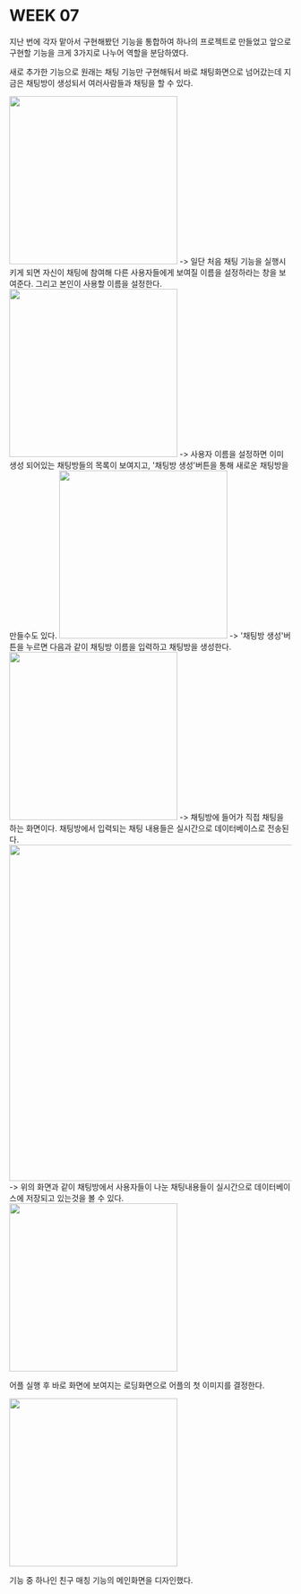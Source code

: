 # WEEK 07

지난 번에 각자 맡아서 구현해봤던 기능을 통합하여 하나의 프로젝트로 만들었고 앞으로 구현할 기능을 크게 3가지로 나누어 역할을 분담하였다.

새로 추가한 기능으로 원래는 채팅 기능만 구현해둬서 바로 채팅화면으로 넘어갔는데 지금은 채팅방이 생성되서 여러사람들과 채팅을 할 수 있다.

<img src="https://user-images.githubusercontent.com/29851772/115218098-26277b80-a141-11eb-9218-ec68a0701e7b.jpg" width="300">
-> 일단 처음 채팅 기능을 실행시키게 되면 자신이 채팅에 참여해 다른 사용자들에게 보여질 이름을 설정하라는 창을 보여준다.
   그리고 본인이 사용할 이름을 설정한다.
   
<img src="https://user-images.githubusercontent.com/29851772/115218317-6686f980-a141-11eb-8492-2a2d6932bc27.jpg" width="300">
-> 사용자 이름을 설정하면 이미 생성 되어있는 채팅방들의 목록이 보여지고, '채팅방 생성'버튼을 통해 새로운 채팅방을 만들수도 있다.

<img src="https://user-images.githubusercontent.com/29851772/115218376-76064280-a141-11eb-930e-3fb26acfb7d2.jpg" width="300">
-> '채팅방 생성'버튼을 누르면 다음과 같이 채팅방 이름을 입력하고 채팅방을 생성한다.

<img src="https://user-images.githubusercontent.com/29851772/115218430-828a9b00-a141-11eb-9ecd-bd3d618838fd.jpg" width="300">
-> 채팅방에 들어가 직접 채팅을 하는 화면이다. 채팅방에서 입력되는 채팅 내용들은 실시간으로 데이터베이스로 전송된다.

<img src="https://user-images.githubusercontent.com/29966841/115235199-e4a0cb80-a154-11eb-8cf6-8efb9fe21364.png" width="600">
-> 위의 화면과 같이 채팅방에서 사용자들이 나눈 채팅내용들이 실시간으로 데이터베이스에 저장되고 있는것을 볼 수 있다.


<img src="https://user-images.githubusercontent.com/29851772/115218495-91714d80-a141-11eb-8c3d-0ae5fd432fa1.jpg" width="300">

어플 실행 후 바로 화면에 보여지는 로딩화면으로 어플의 첫 이미지를 결정한다. 

<img src="https://user-images.githubusercontent.com/29851772/115218616-b36ad000-a141-11eb-904b-2e4d986b0a82.jpg" width="300">

기능 중 하나인 친구 매칭 기능의 메인화면을 디자인했다.








